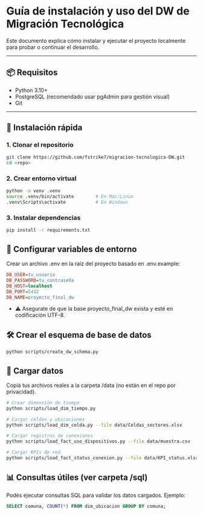 # Guía de instalación y uso del DW de Migración Tecnológica

Este documento explica cómo instalar y ejecutar el proyecto localmente para probar o continuar el desarrollo.

---

## 📦 Requisitos

- Python 3.10+
- PostgreSQL (recomendado usar pgAdmin para gestión visual)
- Git

---

## 🚀 Instalación rápida

### 1. Clonar el repositorio

```bash
git clone https://github.com/fstrike7/migracion-tecnologica-DW.git
cd <repo>
```

### 2. Crear entorno virtual

``` bash
python -m venv .venv
source .venv/bin/activate        # En Mac/Linux
.venv\Scripts\activate           # En Windows
```

### 3. Instalar dependencias

```bash
pip install -r requirements.txt
```

## 🔐 Configurar variables de entorno

Crear un archivo .env en la raíz del proyecto basado en .env.example:
```ini
DB_USER=tu_usuario
DB_PASSWORD=tu_contraseña
DB_HOST=localhost
DB_PORT=5432
DB_NAME=proyecto_final_dw
```
- ⚠️ Asegurate de que la base proyecto_final_dw exista y esté en codificación UTF-8.

## 🛠️ Crear el esquema de base de datos

```bash
python scripts/create_dw_schema.py
```

## 📂 Cargar datos
 Copiá tus archivos reales a la carpeta /data (no están en el repo por privacidad).
```bash
# Crear dimensión de tiempo
python scripts/load_dim_tiempo.py

# Cargar celdas y ubicaciones
python scripts/load_dim_celda.py --file data/Celdas_sectores.xlsx

# Cargar registros de conexiones
python scripts/load_fact_uso_dispositivos.py --file data/muestra.csv

# Cargar KPIs de red
python scripts/load_fact_status_conexion.py --file data/KPI_status.xlsx
```

## 📊 Consultas útiles (ver carpeta /sql)
Podés ejecutar consultas SQL para validar los datos cargados. Ejemplo:
```sql
SELECT comuna, COUNT(*) FROM dim_ubicacion GROUP BY comuna;
```
